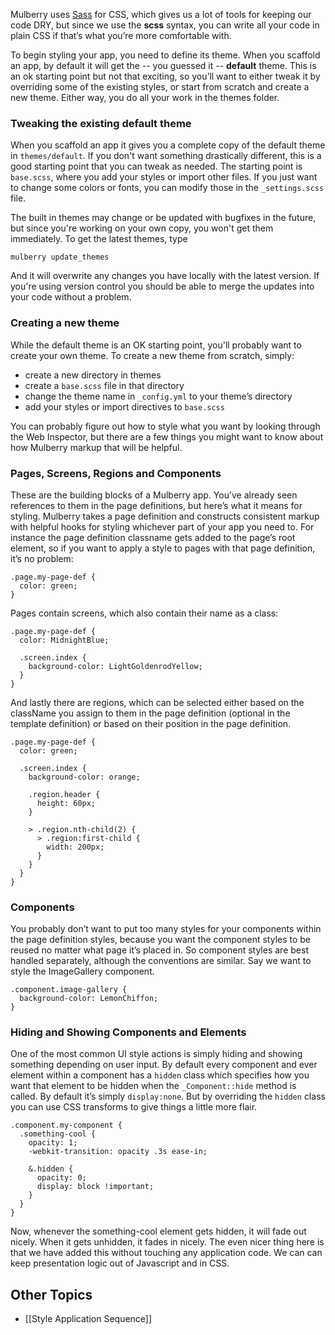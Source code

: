 Mulberry uses [Sass](http://sass-lang.com/) for CSS, which gives us a lot of tools for keeping our code DRY, but since we use the **scss** syntax, you can write all your code in plain CSS if that’s what you’re more comfortable with.

To begin styling your app, you need to define its theme. When you scaffold an app, by default it will get the -- you guessed it -- **default** theme. This is an ok starting point but not that exciting, so you’ll want to either tweak it by overriding some of the existing styles, or start from scratch and create a new theme. Either way, you do all your work in the themes folder.

### Tweaking the existing default theme

When you scaffold an app it gives you a complete copy of the default theme in `themes/default`. If you don't want something drastically different, this is a good starting point that you can tweak as needed. The starting point is `base.scss`, where you add your styles or import other files. If you just want to change some colors or fonts, you can modify those in the `_settings.scss` file.

The built in themes may change or be updated with bugfixes in the future, but since you're working on your own copy, you won't get them immediately. To get the latest themes, type

    mulberry update_themes

And it will overwrite any changes you have locally with the latest version. If you're using version control you should be able to merge the updates into your code without a problem.

### Creating a new theme
While the default theme is an OK starting point, you'll probably want to create your own theme. To create a new theme from scratch, simply:

* create a new directory in themes
* create a `base.scss` file in that directory
* change the theme name in `_config.yml` to your theme’s directory
* add your styles or import directives to `base.scss`

You can probably figure out how to style what you want by looking through the Web Inspector, but there are a few things you might want to know about how Mulberry markup that will be helpful.

### Pages, Screens, Regions and Components

These are the building blocks of a Mulberry app. You’ve already seen references to them in the page definitions, but here’s what it means for styling. Mulberry takes a page definition and constructs consistent markup with helpful hooks for styling whichever part of your app you need to. For instance the page definition classname gets added to the page’s root element, so if you want to apply a style to pages with that page definition, it’s no problem:

    .page.my-page-def {
      color: green;
    }

Pages contain screens, which also contain their name as a class:

    .page.my-page-def {
      color: MidnightBlue;

      .screen.index {
        background-color: LightGoldenrodYellow;
      }
    }

And lastly there are regions, which can be selected either based on the className you assign to them in the page definition (optional in the template definition) or based on their position in the page definition.

    .page.my-page-def {
      color: green;

      .screen.index {
        background-color: orange;

        .region.header {
          height: 60px;
        }

        > .region.nth-child(2) {
          > .region:first-child {
            width: 200px;
          }
        }
      }
    }

### Components
You probably don’t want to put too many styles for your components within the page definition styles, because you want the component styles to be reused no matter what page it’s placed in. So component styles are best handled separately, although the conventions are similar. Say we want to style the ImageGallery component.

    .component.image-gallery {
      background-color: LemonChiffon;
    }

### Hiding and Showing Components and Elements
One of the most common UI style actions is simply hiding and showing something depending on user input. By default every component and ever element within a component has a `hidden` class which specifies how you want that element to be hidden when the `_Component::hide` method is called. By default it’s simply `display:none`. But by overriding the `hidden` class you can use CSS transforms to give things a little more flair.

    .component.my-component {
      .something-cool {
        opacity: 1;
        -webkit-transition: opacity .3s ease-in;

        &.hidden {
          opacity: 0;
          display: block !important;
        }
      }
    }

Now, whenever the something-cool element gets hidden, it will fade out nicely. When it gets unhidden, it fades in nicely. The even nicer thing here is that we have added this without touching any application code. We can can keep presentation logic out of Javascript and in CSS.

## Other Topics

* [[Style Application Sequence]]
